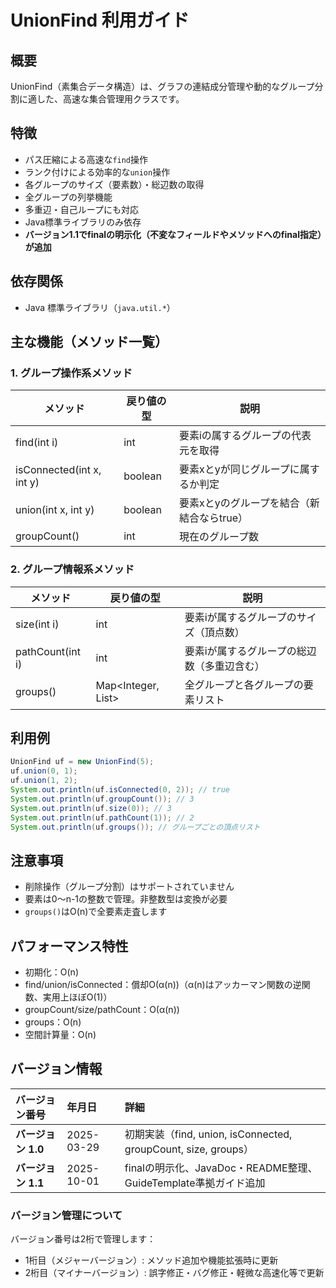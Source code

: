 # UnionFind 利用ガイド

## 概要

UnionFind（素集合データ構造）は、グラフの連結成分管理や動的なグループ分割に適した、高速な集合管理用クラスです。

## 特徴

- パス圧縮による高速な`find`操作
- ランク付けによる効率的な`union`操作
- 各グループのサイズ（要素数）・総辺数の取得
- 全グループの列挙機能
- 多重辺・自己ループにも対応
- Java標準ライブラリのみ依存
- **バージョン1.1でfinalの明示化（不変なフィールドやメソッドへのfinal指定）が追加**

## 依存関係

- Java 標準ライブラリ（`java.util.*`）

## 主な機能（メソッド一覧）

### 1. グループ操作系メソッド

| メソッド                      | 戻り値の型   | 説明                       |
|---------------------------|---------|--------------------------|
| find(int i)               | int     | 要素iの属するグループの代表元を取得       |
| isConnected(int x, int y) | boolean | 要素xとyが同じグループに属するか判定      |
| union(int x, int y)       | boolean | 要素xとyのグループを結合（新結合ならtrue） |
| groupCount()              | int     | 現在のグループ数                 |

### 2. グループ情報系メソッド

| メソッド             | 戻り値の型                       | 説明                     |
|------------------|-----------------------------|------------------------|
| size(int i)      | int                         | 要素iが属するグループのサイズ（頂点数）   |
| pathCount(int i) | int                         | 要素iが属するグループの総辺数（多重辺含む） |
| groups()         | Map<Integer, List<Integer>> | 全グループと各グループの要素リスト      |

## 利用例

```java
UnionFind uf = new UnionFind(5);
uf.union(0, 1);
uf.union(1, 2);
System.out.println(uf.isConnected(0, 2)); // true
System.out.println(uf.groupCount()); // 3
System.out.println(uf.size(0)); // 3
System.out.println(uf.pathCount(1)); // 2
System.out.println(uf.groups()); // グループごとの頂点リスト
```

## 注意事項

- 削除操作（グループ分割）はサポートされていません
- 要素は0～n-1の整数で管理。非整数型は変換が必要
- `groups()`はO(n)で全要素走査します

## パフォーマンス特性

- 初期化：O(n)
- find/union/isConnected：償却O(α(n))（α(n)はアッカーマン関数の逆関数、実用上ほぼO(1)）
- groupCount/size/pathCount：O(α(n))
- groups：O(n)
- 空間計算量：O(n)

## バージョン情報

| バージョン番号       | 年月日        | 詳細                                                       |
|:--------------|:-----------|:---------------------------------------------------------|
| **バージョン 1.0** | 2025-03-29 | 初期実装（find, union, isConnected, groupCount, size, groups） |
| **バージョン 1.1** | 2025-10-01 | finalの明示化、JavaDoc・README整理、GuideTemplate準拠ガイド追加          |

### バージョン管理について

バージョン番号は2桁で管理します：

- 1桁目（メジャーバージョン）: メソッド追加や機能拡張時に更新
- 2桁目（マイナーバージョン）: 誤字修正・バグ修正・軽微な高速化等で更新

